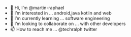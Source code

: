 - 👋 Hi, I’m @martin-raphael
- 👀 I’m interested in ...   android,java kotlin and web
- 🌱 I’m currently learning ... software engineering
- 💞️ I’m looking to collaborate on ... with other developers
- 📫 How to reach me ... @techralph twitter

<!---
martin-raphael/martin-raphael is a ✨ special ✨ repository because its `README.md` (this file) appears on your GitHub profile.
You can click the Preview link to take a look at your changes.
--->
